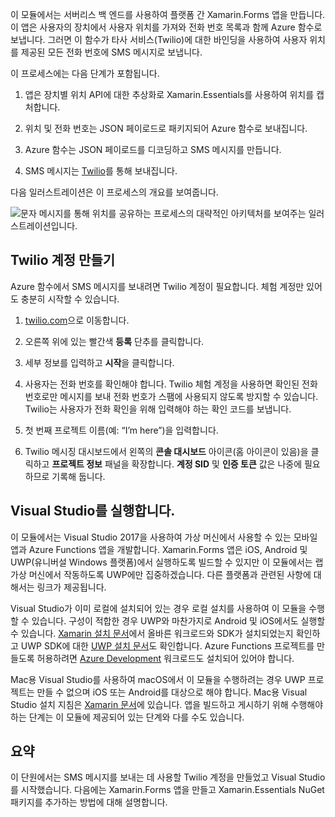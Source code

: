 이 모듈에서는 서버리스 백 엔드를 사용하여 플랫폼 간 Xamarin.Forms 앱을 만듭니다. 이 앱은 사용자의 장치에서 사용자 위치를 가져와 전화 번호 목록과 함께 Azure 함수로 보냅니다. 그러면 이 함수가 타사 서비스(Twilio)에 대한 바인딩을 사용하여 사용자 위치를 제공된 모든 전화 번호에 SMS 메시지로 보냅니다.

이 프로세스에는 다음 단계가 포함됩니다.

1. 앱은 장치별 위치 API에 대한 추상화로 Xamarin.Essentials를 사용하여 위치를 캡처합니다.

1. 위치 및 전화 번호는 JSON 페이로드로 패키지되어 Azure 함수로 보내집니다.

1. Azure 함수는 JSON 페이로드를 디코딩하고 SMS 메시지를 만듭니다.

1. SMS 메시지는 [Twilio](http://twilio.com)를 통해 보내집니다.

다음 일러스트레이션은 이 프로세스의 개요를 보여줍니다.

![문자 메시지를 통해 위치를 공유하는 프로세스의 대략적인 아키텍처를 보여주는 일러스트레이션입니다.](../media/1-architecture.png)

## <a name="create-a-twilio-account"></a>Twilio 계정 만들기

Azure 함수에서 SMS 메시지를 보내려면 Twilio 계정이 필요합니다. 체험 계정만 있어도 충분히 시작할 수 있습니다.

1. [twilio.com](https://twilio.com)으로 이동합니다.

1. 오른쪽 위에 있는 빨간색 **등록** 단추를 클릭합니다.

1. 세부 정보를 입력하고 **시작**을 클릭합니다.

1. 사용자는 전화 번호를 확인해야 합니다. Twilio 체험 계정을 사용하면 확인된 전화 번호로만 메시지를 보내 전화 번호가 스팸에 사용되지 않도록 방지할 수 있습니다. Twilio는 사용자가 전화 확인을 위해 입력해야 하는 확인 코드를 보냅니다.

1. 첫 번째 프로젝트 이름(예: “I’m here”)을 입력합니다.

1. Twilio 메시징 대시보드에서 왼쪽의 **콘솔 대시보드** 아이콘(홈 아이콘이 있음)을 클릭하고 **프로젝트 정보** 패널을 확장합니다. **계정 SID** 및 **인증 토큰** 값은 나중에 필요하므로 기록해 둡니다.

## <a name="launch-visual-studio"></a>Visual Studio를 실행합니다.

이 모듈에서는 Visual Studio 2017을 사용하여 가상 머신에서 사용할 수 있는 모바일 앱과 Azure Functions 앱을 개발합니다. Xamarin.Forms 앱은 iOS, Android 및 UWP(유니버설 Windows 플랫폼)에서 실행하도록 빌드할 수 있지만 이 모듈에서는 랩 가상 머신에서 작동하도록 UWP에만 집중하겠습니다. 다른 플랫폼과 관련된 사항에 대해서는 링크가 제공됩니다.

<!-- TODO - add HoL link button here -->

Visual Studio가 이미 로컬에 설치되어 있는 경우 로컬 설치를 사용하여 이 모듈을 수행할 수 있습니다. 구성이 적합한 경우 UWP와 마찬가지로 Android 및 iOS에서도 실행할 수 있습니다. [Xamarin 설치 문서](https://docs.microsoft.com/xamarin/cross-platform/get-started/installation/windows)에서 올바른 워크로드와 SDK가 설치되었는지 확인하고 UWP SDK에 대한 [UWP 설치 문서](https://docs.microsoft.com/visualstudio/cross-platform/develop-apps-for-the-universal-windows-platform-uwp#requirements)도 확인합니다. Azure Functions 프로젝트를 만들도록 허용하려면 [Azure Development](https://docs.microsoft.com/azure/azure-functions/functions-develop-vs#prerequisites) 워크로드도 설치되어 있어야 합니다.

Mac용 Visual Studio를 사용하여 macOS에서 이 모듈을 수행하려는 경우 UWP 프로젝트는 만들 수 없으며 iOS 또는 Android를 대상으로 해야 합니다. Mac용 Visual Studio 설치 지침은 [Xamarin 문서](https://docs.microsoft.com/visualstudio/cross-platform/setup-and-install#mac-setup-apple-id-xcode-and-xamarin)에 있습니다. 앱을 빌드하고 게시하기 위해 수행해야 하는 단계는 이 모듈에 제공되어 있는 단계와 다를 수도 있습니다.

## <a name="summary"></a>요약

이 단원에서는 SMS 메시지를 보내는 데 사용할 Twilio 계정을 만들었고 Visual Studio를 시작했습니다. 다음에는 Xamarin.Forms 앱을 만들고 Xamarin.Essentials NuGet 패키지를 추가하는 방법에 대해 설명합니다.